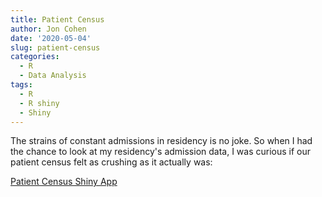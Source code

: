 ```yaml
---
title: Patient Census
author: Jon Cohen
date: '2020-05-04'
slug: patient-census
categories:
  - R
  - Data Analysis
tags:
  - R
  - R shiny
  - Shiny
---
```

The strains of constant admissions in residency is no joke. So when I had the chance to look at my residency's admission data, I was curious if our patient census felt as crushing as it actually was:

[Patient Census Shiny App](https://whodat-a.shinyapps.io/Patient_Census/)